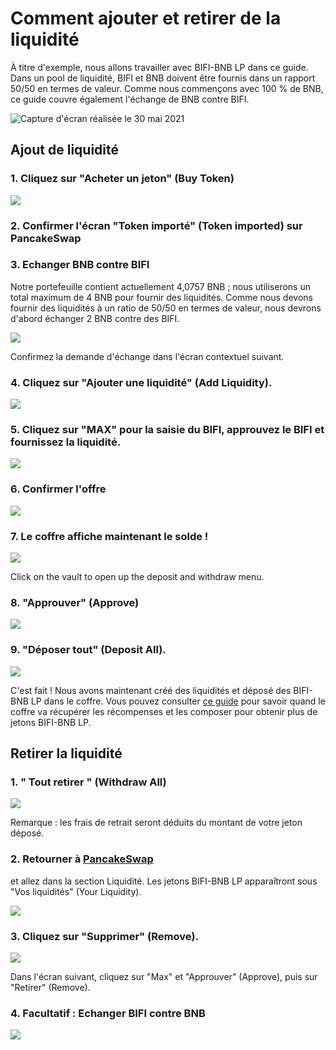 # Comment ajouter et retirer de la liquidité

À titre d'exemple, nous allons travailler avec BIFI-BNB LP dans ce guide. Dans un pool de liquidité, BIFI et BNB doivent être fournis dans un rapport 50/50 en termes de valeur. Comme nous commençons avec 100 % de BNB, ce guide couvre également l'échange de BNB contre BIFI.

![Capture d'écran réalisée le 30 mai 2021](../../.gitbook/assets/add-liq-bifi-bnb-lp-rate.png)

## Ajout de liquidité

### 1. Cliquez sur "Acheter un jeton" (Buy Token)

![](../../.gitbook/assets/add-liq-buy-token.png)

### 2. Confirmer l'écran "Token importé" (Token imported) sur PancakeSwap

### 3. Echanger BNB contre BIFI

Notre portefeuille contient actuellement 4,0757 BNB ; nous utiliserons un total maximum de 4 BNB pour fournir des liquidités. Comme nous devons fournir des liquidités à un ratio de 50/50 en termes de valeur, nous devrons d'abord échanger 2 BNB contre des BIFI.

![](../../.gitbook/assets/add-liq-swap-bnb-to-bifi.png)

Confirmez la demande d'échange dans l'écran contextuel suivant.

### 4. Cliquez sur "Ajouter une liquidité" (Add Liquidity).

![](../../.gitbook/assets/add-liq-button.png)

### 5. Cliquez sur "MAX" pour la saisie du BIFI, approuvez le BIFI et fournissez la liquidité.

![](../../.gitbook/assets/add-liq-supply-bifi-bnb-lp.png)

### 6. Confirmer l'offre

![](../../.gitbook/assets/add-liq-confirm-supply.png)

### 7. Le coffre affiche maintenant le solde !

![](../../.gitbook/assets/add-liq-balance.png)

Click on the vault to open up the deposit and withdraw menu.

### 8. "Approuver" (Approve)

![](../../.gitbook/assets/add-liq-approve-vault.png)

### 9. "Déposer tout" (Deposit All).

![](../../.gitbook/assets/add-liq-deposit-all.png)

C'est fait ! Nous avons maintenant créé des liquidités et déposé des BIFI-BNB LP dans le coffre. Vous pouvez consulter [ce guide](how-to-check-harvesting-compounding-rate.md) pour savoir quand le coffre va récupérer les récompenses et les composer pour obtenir plus de jetons BIFI-BNB LP.

## Retirer la liquidité

### 1. " Tout retirer " (Withdraw All)

![](../../.gitbook/assets/remove-liq-withdraw-all.png)

Remarque : les frais de retrait seront déduits du montant de votre jeton déposé.

### 2. Retourner à [PancakeSwap](https://exchange.pancakeswap.finance/#/pool)

et allez dans la section Liquidité. Les jetons BIFI-BNB LP apparaîtront sous "Vos liquidités" (Your Liquidity).

![](../../.gitbook/assets/remove-liq-pancake-liquidity.png)

### 3. Cliquez sur "Supprimer" (Remove).

![](../../.gitbook/assets/remove-liq-remove.png)

Dans l'écran suivant, cliquez sur "Max" et "Approuver" (Approve), puis sur "Retirer" (Remove).

### 4. Facultatif : Echanger BIFI contre BNB

![](../../.gitbook/assets/remove-liq-swap-back.png)

